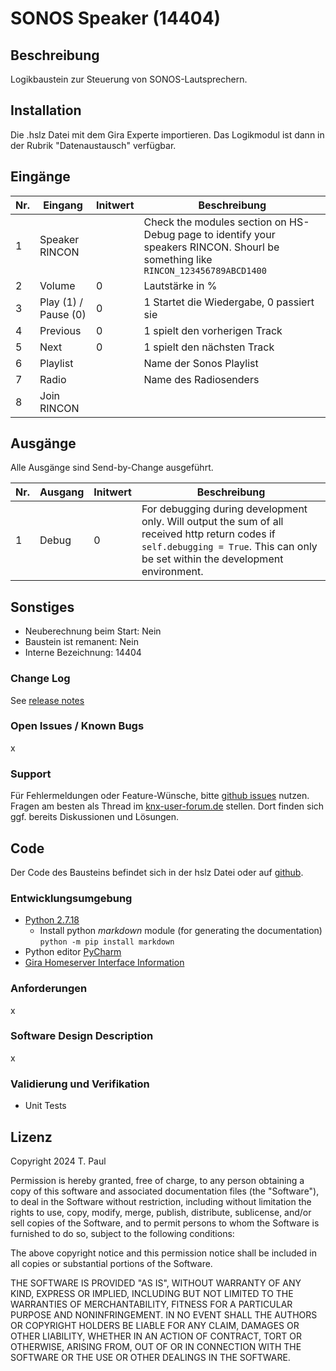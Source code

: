 # SONOS Speaker (14404)

## Beschreibung
Logikbaustein zur Steuerung von SONOS-Lautsprechern.

## Installation
Die .hslz Datei mit dem Gira Experte importieren. Das Logikmodul ist dann in der Rubrik "Datenaustausch" verfügbar.

## Eingänge

| Nr. | Eingang              | Initwert | Beschreibung                                                                                                                     |
|-----|----------------------|----------|----------------------------------------------------------------------------------------------------------------------------------|
| 1   | Speaker RINCON       |          | Check the modules section on HS-Debug page to identify your speakers RINCON. Shourl be something like `RINCON_123456789ABCD1400` |
| 2   | Volume               | 0        | Lautstärke in %                                                                                                                  | 
| 3   | Play (1) / Pause (0) | 0        | 1 Startet die Wiedergabe, 0 passiert sie                                                                                         |
| 4   | Previous             | 0        | 1 spielt den vorherigen Track                                                                                                    |
| 5   | Next                 | 0        | 1 spielt den nächsten Track                                                                                                      |
| 6   | Playlist             |          | Name der Sonos Playlist                                                                                                          |
| 7   | Radio                |          | Name des Radiosenders                                                                                                            |
| 8   | Join RINCON          |          |                                                                                                                                  |


## Ausgänge
Alle Ausgänge sind Send-by-Change ausgeführt.

| Nr. | Ausgang | Initwert | Beschreibung                                                                                                                                                                      |
|-----|---------|----------|-----------------------------------------------------------------------------------------------------------------------------------------------------------------------------------|
| 1   | Debug   | 0        | For debugging during development only. Will output the sum of all received http return codes if `self.debugging = True`. This can only be set within the development environment. |


## Sonstiges

- Neuberechnung beim Start: Nein
- Baustein ist remanent: Nein
- Interne Bezeichnung: 14404

### Change Log

See [release notes](https://github.com/En3rGy/14404_SONOS/releases)

### Open Issues / Known Bugs
x

### Support

Für Fehlermeldungen oder Feature-Wünsche, bitte [github issues](https://github.com/En3rGy/14404_SONOS/issues) nutzen.
Fragen am besten als Thread im [knx-user-forum.de](https://knx-user-forum.de) stellen. Dort finden sich ggf. bereits Diskussionen und Lösungen.

## Code

Der Code des Bausteins befindet sich in der hslz Datei oder auf [github](https://github.com/En3rGy/14404_SONOS).

### Entwicklungsumgebung

- [Python 2.7.18](https://www.python.org/download/releases/2.7/)
    - Install python *markdown* module (for generating the documentation) `python -m pip install markdown`
- Python editor [PyCharm](https://www.jetbrains.com/pycharm/)
- [Gira Homeserver Interface Information](http://www.hs-help.net/hshelp/gira/other_documentation/Schnittstelleninformationen.zip)

### Anforderungen
x

### Software Design Description
x

### Validierung und Verifikation

- Unit Tests

## Lizenz

Copyright 2024 T. Paul

Permission is hereby granted, free of charge, to any person obtaining a copy of this software and associated documentation files (the "Software"), to deal in the Software without restriction, including without limitation the rights to use, copy, modify, merge, publish, distribute, sublicense, and/or sell copies of the Software, and to permit persons to whom the Software is furnished to do so, subject to the following conditions:

The above copyright notice and this permission notice shall be included in all copies or substantial portions of the Software.

THE SOFTWARE IS PROVIDED "AS IS", WITHOUT WARRANTY OF ANY KIND, EXPRESS OR IMPLIED, INCLUDING BUT NOT LIMITED TO THE WARRANTIES OF MERCHANTABILITY, FITNESS FOR A PARTICULAR PURPOSE AND NONINFRINGEMENT. IN NO EVENT SHALL THE AUTHORS OR COPYRIGHT HOLDERS BE LIABLE FOR ANY CLAIM, DAMAGES OR OTHER LIABILITY, WHETHER IN AN ACTION OF CONTRACT, TORT OR OTHERWISE, ARISING FROM, OUT OF OR IN CONNECTION WITH THE SOFTWARE OR THE USE OR OTHER DEALINGS IN THE SOFTWARE.

